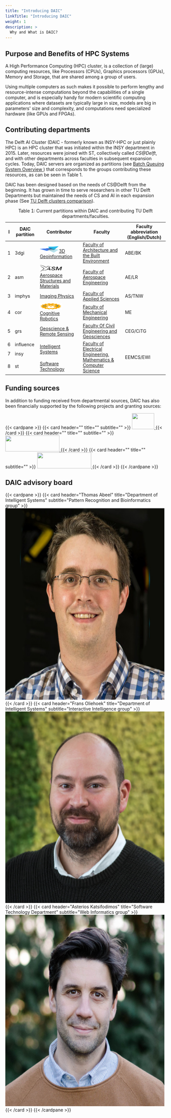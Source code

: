 ```yaml
---
title: "Introducing DAIC"
linkTitle: "Introducing DAIC"
weight: 1
description: >
  Why and What is DAIC?
---
```


## Purpose and Benefits of HPC Systems

A High Performance Computing (HPC) cluster, is a collection of (large) computing resources, like Processors (CPUs), Graphics processors (GPUs), Memory and Storage, that are shared among a group of users.

Using multiple computers as such makes it possible to perform lengthy and resource-intense computations beyond the capabilities of a single computer, and is especially handy for modern scientific computing applications where datasets are typically large in size, models are big in parameters' size and complexity, and computations need specialized hardware (like GPUs and FPGAs). 



## Contributing departments

The Delft AI Cluster (DAIC - formerly known as INSY-HPC or just plainly HPC) is an HPC cluster that was initiated within the INSY department in 2015. Later, resources were joined with ST, collectively called _CS@Delft_, and with other departments across faculties in subsequent expansion cycles. Today, DAIC servers are organized as partitions (see [Batch Queuing System Overview ](../job_submissions/#batch-queuing-system-overview)) that corresponds to the groups contributing these resources, as can be seen in Table 1.

 DAIC has been designed based on the needs of CS@Delft from the beginning. It has grown in time to serve researchers in other TU Delft Departments but maintained the needs of CS and AI in each expansion phase (See [TU Delft clusters comparison](../../tud_clusters/)).



<table>
<caption> Table 1: Current partitions within DAIC and contributing TU Delft departments/faculties.
</caption>
<thead>
  <tr>
    <th>I</th>
    <th>DAIC partition</th>
    <th>Contributor</th>
    <th>Faculty</th>
    <th>Faculty abbreviation (English/Dutch)</th>
  </tr>
</thead>
<tbody>
  <tr>
    <td>1</td>
    <td>3dgi</td>
    <td><a href="https://3d.bk.tudelft.nl/"><img src="logo_3dgi.png" height=20 width=60/>3D Geoinformation</a></td>
    <td><a href="https://www.tudelft.nl/en/architecture-and-the-built-environment">  Faculty of Architecture and the Built Environment</a></td>
    <td>ABE/BK</td>
  </tr>
  <tr>
    <td>2</td>
    <td>asm</td>
    <td> <a href="https://www.tudelft.nl/en/ae/organisation/departments/aerospace-structures-and-materials"> <img src="logo_asm.png" height=20 width=70/> Aerospace Structures and Materials</a></td>
    <td><a href="https://www.tudelft.nl/en/ae">Faculty of Aerospace Engineering</a></td>
    <td>AE/LR</td>
  </tr>
  <tr>
    <td>3</td>
    <td>imphys</td>
    <td><a href="https://www.tudelft.nl/en/faculty-of-applied-sciences/about-faculty/departments/imphys">Imaging Physics</a></td>
    <td><a href="https://www.tudelft.nl/en/faculty-of-applied-sciences">Faculty of Applied Sciences</a></td>
    <td>AS/TNW</td>
  </tr>
  <tr>
    <td>4</td>
    <td>cor</td>
    <td><a href="https://www.tudelft.nl/me/over/afdelingen/cognitive-robotics-cor"><img src="logo_cor.png" height=20 width=70/>Cognitive Robotics</a></td>
    <td><a href="Mechanical Engineering">Faculty of Mechanical Engineering</a></td>
    <td>ME</td>
  </tr>
  <tr>
    <td>5</td>
    <td>grs</td>
    <td><a href="https://www.tudelft.nl/citg/over-faculteit/afdelingen/geoscience-remote-sensing">Geoscience &amp; Remote Sensing</a></td>
    <td><a href="https://www.tudelft.nl/en/ceg">Faculty Of Civil Engineering and Geosciences</a></td>
    <td>CEG/CiTG</td>
  </tr>
  <tr>
    <td>6</td>
    <td>influence</td>
    <td rowspan="3"><a href="https://www.tudelft.nl/en/eemcs/the-faculty/departments/intelligent-systems">Intelligent Systems</a></td>
    <td rowspan="5"><a href="https://www.tudelft.nl/en/eemcs">Faculty of Electrical Engineering, Mathematics &amp; Computer Science</a></td>
    <td rowspan="5">EEMCS/EWI</td>
  </tr>
  <tr>
    
  </tr>
  <tr>
    <td>7</td>
    <td>insy</td>
  </tr>
  <tr>
    <td>8</td>
    <td>st</td>
    <td rowspan="2"><a href="https://www.tudelft.nl/ewi/over-de-faculteit/afdelingen/software-technology">Software Technology</a></td>
  </tr>

</tbody>
</table>

<!--------------

{{< blocks/section color="white" height="mid" >}}
{{% blocks/feature icon="fa fa-blank" title="" %}}

{{% /blocks/feature %}}
{{% blocks/feature icon="fa fa-blank" title="" %}}

{{% /blocks/feature %}}
{{% blocks/feature icon="fa fa-blank" title="" %}}

{{% /blocks/feature %}}
{{< /blocks/section >}}


---->

## Funding sources

In addition to funding received from departmental sources, DAIC has also been financially supported by the following projects and granting sources:

{{< cardpane >}}
  {{< card header="" title="" subtitle=""  >}}
  <a href="https://www.nwo.nl/en/researchprogrammes/nwo-talent-programme/projects-vidi">
	  <img src="https://bscs.umcg.nl/nl/wp-content/uploads/sites/2/2022/07/VIDI2.png" height=50 width=70/>
  </a>
  {{< /card >}}
  {{< card header="" title="" subtitle=""  >}}
  <a href="https://research-and-innovation.ec.europa.eu/funding/funding-opportunities/funding-programmes-and-open-calls/horizon-2020_en">
	  <img src="https://www.tbvi.eu/wp-content/uploads/2019/03/EU-H2020-logo.png" height=50 width=170>
  </a>
  {{< /card >}}
  {{< card header="" title="" subtitle=""  >}}
  <a href="https://www.epistemic-ai.eu/home">
	  <img src="https://lh5.googleusercontent.com/ZsNxsQsyARMx4hFHpd5aBuT_c8t1L1OXkCN3QI9x9bCjQI0alin9tLXz3jvsmautWKu5cvkDjsXDum2BPRZehOM=w16383" height=50 width=170 />
  </a>
  {{< /card >}}
{{< /cardpane >}}

## DAIC advisory board

{{< cardpane >}}
  {{< card header="Thomas Abeel" title="Department of Intelligent Systems" subtitle="Pattern Recognition and Bioinformatics group"  >}}
  <img src="thomas.abeel.png" alt="Thomas Abeel" width="500" height="600">
  {{< /card >}}
  {{< card header="Frans Oliehoek" title="Department of Intelligent Systems" subtitle="Interactive Intelligence group"  >}}
  <img src="frans.oliehoek.png" alt="Frans Oliehoek" width="500" height="600">
  {{< /card >}}
  {{< card header="Asterios Katsifodimos" title="Software Technology Department" subtitle="Web Informatics group"  >}}
  <img src="asterios.katsifodimos.png" alt="Asterios Katsifodimos" width="500" height="600">
  {{< /card >}}
{{< /cardpane >}}
